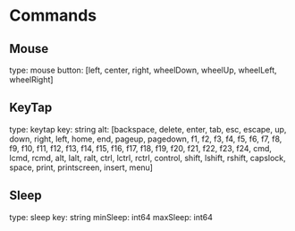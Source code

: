 # Commands

## Mouse
type: mouse
button: [left, center, right, wheelDown, wheelUp, wheelLeft, wheelRight]

## KeyTap
type: keytap
key: string
alt: [backspace, delete, enter, tab, esc, escape, up, down, right, left, home, end, pageup, pagedown, f1, f2, f3, f4, f5, f6, f7, f8, f9, f10, f11, f12, f13, f14, f15, f16, f17, f18, f19, f20, f21, f22, f23, f24, cmd, lcmd, rcmd, alt, lalt, ralt, ctrl, lctrl, rctrl, control, shift, lshift, rshift, capslock, space, print, printscreen, insert, menu]

## Sleep
type: sleep
key: string
minSleep: int64
maxSleep: int64
